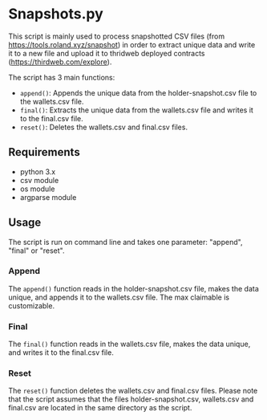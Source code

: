 # Snapshots.py

This script is mainly used to process snapshotted CSV files (from https://tools.roland.xyz/snapshot) in order to extract unique data and write it to a new file and upload it to thridweb deployed contracts (https://thirdweb.com/explore). 

The script has 3 main functions:
- `append()`: Appends the unique data from the holder-snapshot.csv file to the wallets.csv file.
- `final()`: Extracts the unique data from the wallets.csv file and writes it to the final.csv file.
- `reset()`: Deletes the wallets.csv and final.csv files.

## Requirements
* python 3.x
* csv module
* os module
* argparse module

## Usage
The script is run on command line and takes one parameter: "append", "final" or "reset".

### Append
The `append()` function reads in the holder-snapshot.csv file, makes the data unique, and appends it to the wallets.csv file. The max claimable is customizable.

### Final
The `final()` function reads in the wallets.csv file, makes the data unique, and writes it to the final.csv file.

### Reset
The `reset()` function deletes the wallets.csv and final.csv files.
Please note that the script assumes that the files holder-snapshot.csv, wallets.csv and final.csv are located in the same directory as the script.

